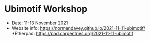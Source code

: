 # Ubimotif Workshop

* Date: 11-13 November 2021
* Website info: https://normandavey.github.io/2021-11-11-ubimotif/
*Etherpad: https://pad.carpentries.org/2021-11-11-ubimotif
